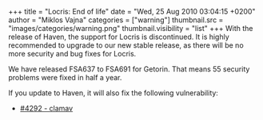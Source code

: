 +++
title = "Locris: End of life"
date = "Wed, 25 Aug 2010 03:04:15 +0200"
author = "Miklos Vajna"
categories = ["warning"]
thumbnail.src = "images/categories/warning.png"
thumbnail.visibility = "list"
+++
With the release of Haven, the support for Locris is discontinued. It is highly recommended to upgrade to our new stable release, as there will be no more security and bug fixes for Locris.  

 We have released FSA637 to FSA691 for Getorin. That means 55 security problems were fixed in half a year.  

 If you update to Haven, it will also fix the following vulnerability:  

* [#4292 - clamav](http://bugs.frugalware.org/task/4292)
